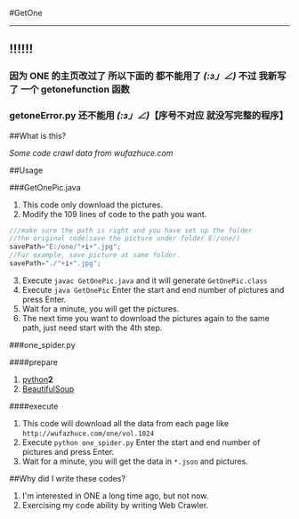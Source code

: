 #GetOne

---

## !!!!!!
### 因为 ONE 的主页改过了 所以下面的 都不能用了 _(:з」∠)_  不过 我新写了 一个 getonefunction 函数 
### getoneError.py 还不能用 _(:з」∠)_【序号不对应 就没写完整的程序】

##What is this?

*Some code crawl data from wufazhuce.com*

##Usage

###GetOnePic.java

1. This code only download the pictures.
2. Modify the 109 lines of code to the path you want.
```java
///make sure the path is right and you have set up the folder
//the original code(save the picture under folder E:/one/)
savePath="E:/one/"+i+".jpg";
//For example, save picture at same folder.
savePath="./"+i+".jpg";
```
3. Execute `javac GetOnePic.java` and it will generate `GetOnePic.class`
4. Execute `java GetOnePic` Enter the start and end number of pictures and press  Enter.
5. Wait for a minute, you will get the pictures.
6. The next time you want to download the pictures again to the same path, just need start with the 4th step.

###one_spider.py

####prepare
1. [python](https://www.python.org/downloads/)**2**
2. [BeautifulSoup](http://www.crummy.com/software/BeautifulSoup/bs4/doc/#installing-beautiful-soup)

####execute
1. This code will download  all the data from each page like `http://wufazhuce.com/one/vol.1024`
2. Execute `python one_spider.py` Enter the start and end number of pictures and press Enter.
3. Wait for a minute, you will get the data in `*.json` and pictures.

##Why did I write these codes?

1. I'm interested in ONE a long time ago, but not now.
2. Exercising my code ability by writing Web Crawler.

